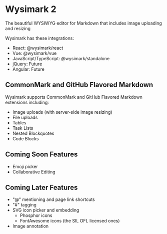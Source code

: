 # Wysimark 2

The beautiful WYSIWYG editor for Markdown that includes image uploading and resizing

Wysimark has these integrations:

- React: @wysimark/react
- Vue: @wysimark/vue
- JavaScript/TypeScript: @wysimark/standalone
- jQuery: Future
- Angular: Future

## CommonMark and GitHub Flavored Markdown

Wysimark supports CommonMark and GitHub Flavored Markdown extensions including:

- Image uploads (with server-side image resizing)
- File uploads
- Tables
- Task Lists
- Nested Blockquotes
- Code Blocks

## Coming Soon Features

- Emoji picker
- Collaborative Editing

## Coming Later Features

- "@" mentioning and page link shortcuts
- "#" tagging
- SVG icon picker and embedding
  - Phosphor icons
  - FontAwesome icons (the SIL OFL licensed ones)
- Image annotation
